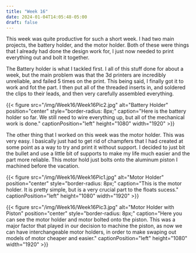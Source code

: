 ```yaml
---
title: "Week 16"
date: 2024-01-04T14:05:48-05:00
draft: false
---
```


This week was quite productive for such a short week. I had two main projects, the battery holder, and the motor holder. Both of  these were things that I already had done the design work for, I just now needed to  print everything out and bolt it together. 

The Battery holder is what I tackled first. I all of this stuff done for about a week, but the main problem was that the 3d printers are incredibly unreliable, and failed 5 times on the print. This being said, I finally got it to work and fot the part. I then put all of the threaded inserts in, and soldered the clips to their leads, and then very carefully assembled everything. 

{{< figure src="/img/Week16/Week16Pic2.jpg" alt="Battery Holder" position="center" style="border-radius: 8px;" caption="Here is the battery holder so far. We still need to wire everything up, but all of the mechanical work is done." captionPosition="left" height="1080" width="1920" >}}

The other thing that I worked on this week was the motor holder. This was very easy. I basically just had to get rid of champfers that I had created at some point as a way to try and print it without support. I decided to just bit the bullet and use a little bit of supports to make my life much easier and the part more reliable. This motor hold just bolts onto the aluminum piston I machined before the vacation. 

{{< figure src="/img/Week16/Week16Pic1.jpg" alt="Motor Holder" position="center" style="border-radius: 8px;" caption="This is the motor holder. It is pretty simple, but is a very crucial part to the floats sucess." captionPosition="left" height="1080" width="1920" >}}

{{< figure src="/img/Week16/Week16Pic3.jpg" alt="Motor Holder with Piston" position="center" style="border-radius: 8px;" caption="Here you can see the motor holder and motor bolted onto the piston. This was a major factor that played in our decision to machine the piston, as now we can have interchangeable motor holders, in order to make swaping out models of motor cheaper and easier." captionPosition="left" height="1080" width="1920" >}}